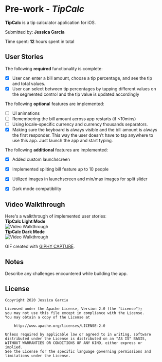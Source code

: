 # Pre-work - *TipCalc*

**TipCalc** is a tip calculator application for iOS.

Submitted by: **Jessica Garcia**

Time spent: **12** hours spent in total

## User Stories

The following **required** functionality is complete:

* [x] User can enter a bill amount, choose a tip percentage, and see the tip and total values.
* [x] User can select between tip percentages by tapping different values on the segmented control and the tip value is updated accordingly

The following **optional** features are implemented:

* [ ] UI animations
* [ ] Remembering the bill amount across app restarts (if <10mins)
* [ ] Using locale-specific currency and currency thousands separators.
* [x] Making sure the keyboard is always visible and the bill amount is always the first responder. This way the user doesn't have to tap anywhere to use this app. Just launch the app and start typing.

The following **additional** features are implemented:

- [x] Added custom launchscreen
- [x] Implemented spliting bill feature up to 10 people
- [x] Utilized images in launchscreen and min/max images for split slider
- [x] Dark mode compatibility


## Video Walkthrough

Here's a walkthrough of implemented user stories:\
**TipCalc Light Mode**\
<img src='https://media.giphy.com/media/f4DFVTxSSSfcSFFMck/giphy.gif' title='Video Walkthrough (Light Mode)' width='' alt='Video Walkthrough' />\
**TipCalc Dark Mode**\
<img src='https://media.giphy.com/media/iKBOYl4EFpIi7CXhIc/giphy.gif' title='Video Walkthrough (Dark Mode)' width='' alt='Video Walkthrough' />


GIF created with [GIPHY CAPTURE](https://giphy.com/apps/giphycapture).

## Notes

Describe any challenges encountered while building the app.

## License

    Copyright 2020 Jessica Garcia

    Licensed under the Apache License, Version 2.0 (the "License");
    you may not use this file except in compliance with the License.
    You may obtain a copy of the License at

        http://www.apache.org/licenses/LICENSE-2.0

    Unless required by applicable law or agreed to in writing, software
    distributed under the License is distributed on an "AS IS" BASIS,
    WITHOUT WARRANTIES OR CONDITIONS OF ANY KIND, either express or implied.
    See the License for the specific language governing permissions and
    limitations under the License.

